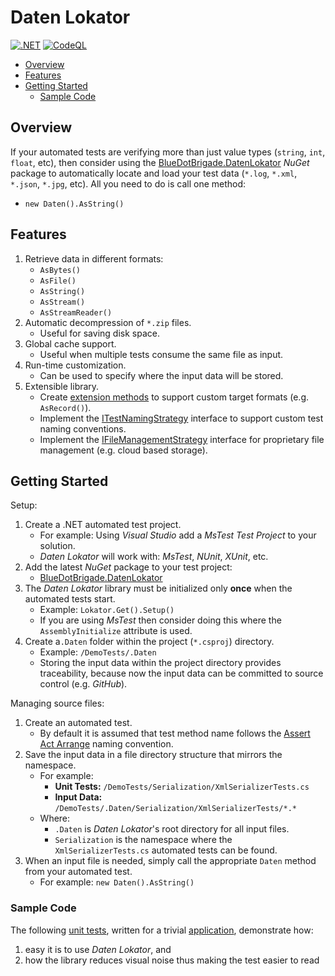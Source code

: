 # Daten Lokator

[![.NET](https://github.com/BlueDotBrigade/daten-lokator/actions/workflows/dotnet.yml/badge.svg)](https://github.com/BlueDotBrigade/daten-lokator/actions/workflows/dotnet.yml)
[![CodeQL](https://github.com/BlueDotBrigade/daten-lokator/actions/workflows/codeql.yml/badge.svg)](https://github.com/BlueDotBrigade/daten-lokator/actions/workflows/codeql.yml)

- [Overview](#overview)
- [Features](#features)
- [Getting Started](#getting-started)
   - [Sample Code](#sample-code)

## Overview

If your automated tests are verifying more than just value types (`string`, `int`, `float`, etc), then consider using the [BlueDotBrigade.DatenLokator][NuGetPackage]  _NuGet_ package to automatically locate and load your test data (`*.log`, `*.xml`, `*.json`, `*.jpg`, etc). All you need to do is call one method:

- `new Daten().AsString()`

## Features

1. Retrieve data in different formats:
   -	`AsBytes()`
   -	`AsFile()`
   -	`AsString()`
   -	`AsStream()`
   -	`AsStreamReader()`
2. Automatic decompression of `*.zip` files.
    -	Useful for saving disk space.
3. Global cache support.
    - Useful when multiple tests consume the same file as input.
4. Run-time customization.
    - Can be used to specify where the input data will be stored.
5. Extensible library.
    - Create [extension methods][ExtensionMethod] to support custom target formats (e.g. `AsRecord()`).
    - Implement the [ITestNamingStrategy][ITestNamingStrategy] interface to support custom test naming conventions.
    - Implement the [IFileManagementStrategy][IFileManagementStrategy] interface for proprietary file management (e.g. cloud based storage).

## Getting Started

Setup:

1. Create a .NET automated test project.
   - For example: Using _Visual Studio_ add a _MsTest Test Project_ to your solution.
   - _Daten Lokator_ will work with: _MsTest_, _NUnit_, _XUnit_, etc.
2. Add the latest _NuGet_ package to your test project:
   - [BlueDotBrigade.DatenLokator][NuGetPackage]
3. The _Daten Lokator_ library must be initialized only **once** when the automated tests start.
   - Example: `Lokator.Get().Setup()`
   - If you are using _MsTest_ then consider doing this where the `AssemblyInitialize` attribute is used.
4. Create a`.Daten` folder within the project (`*.csproj`) directory.
   - Example: `/DemoTests/.Daten`
   - Storing the input data within the project directory provides traceability, because now the input data can be committed to source control (e.g. *GitHub*).

Managing source files:

1. Create an automated test.
   - By default it is assumed that test method name follows the [Assert Act Arrange][AAA] naming convention.
2. Save the input data in a file directory structure that mirrors the namespace.
   - For example:
      - **Unit Tests:** `/DemoTests/Serialization/XmlSerializerTests.cs`
      - **Input Data:** `/DemoTests/.Daten/Serialization/XmlSerializerTests/*.*`
   - Where:
      - `.Daten` is _Daten Lokator_'s root directory for all input files.
      - `Serialization` is the namespace where the `XmlSerializerTests.cs` automated tests can be found.
3. When an input file is needed, simply call the appropriate `Daten` method from your automated test.
   - For example: `new Daten().AsString()`

### Sample Code

The following [unit tests][DemoTests], written for a trivial [application][DemoApp], demonstrate how:

1. easy it is to use _Daten Lokator_, and 
2. how the library reduces visual noise thus making the test easier to read

[DemoApp]: https://github.com/BlueDotBrigade/daten-lokator/tree/main/Src/Demo
[DemoTests]: https://github.com/BlueDotBrigade/daten-lokator/blob/main/Tst/DemoTests/Serialization/XmlSerializerTests.cs

[NuGetPackage]: https://www.nuget.org/packages/BlueDotBrigade.DatenLokator

[AAA]: https://automationpanda.com/2020/07/07/arrange-act-assert-a-pattern-for-writing-good-tests/
[ExtensionMethod]: https://learn.microsoft.com/en-us/dotnet/csharp/programming-guide/classes-and-structs/extension-methods
[ITestNamingStrategy]: https://github.com/BlueDotBrigade/daten-lokator/blob/main/Src/BlueDotBrigade.DatenLokator.TestTools/NamingConventions/ITestNamingStrategy.cs
[IFileManagementStrategy]: https://github.com/BlueDotBrigade/daten-lokator/blob/main/Src/BlueDotBrigade.DatenLokator.TestTools/IO/IFileManagementStrategy.cs
